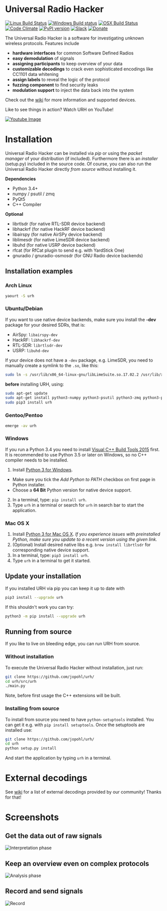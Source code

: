 # Universal Radio Hacker
[![Linux Build Status](https://img.shields.io/travis/jopohl/urh/master.svg?label=Linux)](https://travis-ci.org/jopohl/urh)
[![Windows Build status](https://img.shields.io/appveyor/ci/jopohl/urh/master.svg?label=Windows)](https://ci.appveyor.com/project/jopohl/urh/branch/master)
[![OSX Build Status](https://img.shields.io/circleci/project/github/jopohl/urh/master.svg?label=OSX)](https://circleci.com/gh/jopohl/urh/tree/master)
[![Code Climate](https://codeclimate.com/github/jopohl/urh/badges/gpa.svg)](https://codeclimate.com/github/jopohl/urh)
[![PyPI version](https://badge.fury.io/py/urh.svg)](https://pypi.python.org/pypi/urh)
[![Slack](https://slackinstralsund.herokuapp.com/badge.svg)](https://slackinstralsund.herokuapp.com/)
[![Donate](https://img.shields.io/badge/Donate-PayPal-green.svg)](https://www.paypal.com/cgi-bin/webscr?cmd=_s-xclick&hosted_button_id=6WDFF59DL56Z2)

The Universal Radio Hacker is a software for investigating unknown wireless protocols. Features include

* __hardware interfaces__ for common Software Defined Radios
* __easy demodulation__ of signals
* __assigning participants__ to keep overview of your data
* __customizable decodings__ to crack even sophisticated encodings like CC1101 data whitening
* __assign labels__ to reveal the logic of the protocol
* __fuzzing component__ to find security leaks
* __modulation support__ to inject the data back into the system

Check out the [wiki](https://github.com/jopohl/urh/wiki) for more information and supported devices.

Like to see things in action? Watch URH on YouTube!

[![Youtube Image](http://i.imgur.com/5HGzP2T.png)](https://www.youtube.com/watch?v=kuubkTDAxwA)

# Installation
Universal Radio Hacker can be installed via _pip_ or using the _packet manager_ of your distribution (if included). Furthermore there is an _installer_ (setup.py) included in the source code. Of course, you can also run the Universal Radio Hacker directly _from source_ without installing it.

__Dependencies__
- Python 3.4+
- numpy / psutil / zmq
- PyQt5
- C++ Compiler

__Optional__
- librtlsdr (for native RTL-SDR device backend)
- libhackrf (for native HackRF device backend)
- libairspy (for native AirSPy device backend)
- liblimesdr (for native LimeSDR device backend)
- libuhd (for native USRP device backend)
- rfcat (for RfCat plugin to send e.g. with YardStick One)
- gnuradio / gnuradio-osmosdr (for GNU Radio device backends) 

## Installation examples
### Arch Linux
```bash
yaourt -S urh
```

### Ubuntu/Debian
If you want to use native device backends, make sure you install the __-dev__ package for your desired SDRs, that is:
- AirSpy: ``` libairspy-dev ```
- HackRF: ``` libhackrf-dev ```
- RTL-SDR: ``` librtlsdr-dev  ```
- USRP: ``` libuhd-dev  ```

If your device does not have a ``` -dev ``` package, e.g. LimeSDR, you need to manually create a symlink to the ``` .so ```, like this:
```bash
sudo ln -s /usr/lib/x86_64-linux-gnu/libLimeSuite.so.17.02.2 /usr/lib/x86_64-linux-gnu/libLimeSuite.so
```

__before__ installing URH, using:

```bash
sudo apt-get update
sudo apt-get install python3-numpy python3-psutil python3-zmq python3-pyqt5 g++ libpython3-dev python3-pip
sudo pip3 install urh
```
### Gentoo/Pentoo
```bash
emerge -av urh
```

### Windows
If you run a Python 3.4 you need to install  [Visual C++ Build Tools 2015](http://landinghub.visualstudio.com/visual-cpp-build-tools) first. It is recommended to use Python 3.5 or later on Windows, so no C++ compiler needs to be installed.
1. Install [Python 3 for Windows](https://www.python.org/downloads/windows/).
  - Make sure you tick the _Add Python to PATH_ checkbox on first page in Python installer.
  - Choose a __64 Bit__ Python version for native device support.
2. In a terminal, type: ``` pip install urh ```.
3. Type ``` urh ``` in a terminal or search for ``` urh ``` in search bar to start the application.

### Mac OS X
1. Install [Python 3 for Mac OS X](https://www.python.org/downloads/mac-osx/). 
   _If you experience issues with preinstalled Python, make sure you update to a recent version using the given link._
2. (Optional) Install desired native libs e.g. ``` brew install librtlsdr ``` for 
corresponding native device support.
3. In a terminal, type: ``` pip3 install urh ```.
4. Type ``` urh ``` in a terminal to get it started.

## Update your installation
If you installed URH via pip you can keep it up to date with
```bash
pip3 install --upgrade urh
```
If this shouldn't work you can try:
```bash
python3 -m pip install --upgrade urh
```

## Running from source
If you like to live on bleeding edge, you can run URH from source.

### Without installation
To execute the Universal Radio Hacker without installation, just run:
```bash
git clone https://github.com/jopohl/urh/
cd urh/src/urh
./main.py
```

Note, before first usage the C++ extensions will be built.

### Installing from source
To install from source you need to have ``` python-setuptools ``` installed. You can get it e.g. with ``` pip install setuptools ```. 
Once the setuptools are installed use: 
```bash
git clone https://github.com/jopohl/urh/
cd urh
python setup.py install
```

And start the application by typing ``` urh ``` in a terminal.

# External decodings
See [wiki](https://github.com/jopohl/urh/wiki/External-decodings) for a list of external decodings provided by our community! Thanks for that!

# Screenshots
## Get the data out of raw signals
![Interpretation phase](http://i.imgur.com/Wy17Zv3.png)


## Keep an overview even on complex protocols
 ![Analysis phase](http://i.imgur.com/ubAL3pE.png)

## Record and send signals
 ![Record](http://i.imgur.com/BfQpg23.png)
